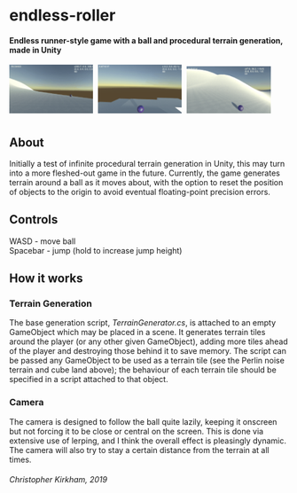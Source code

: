 # endless-roller
#### Endless runner-style game with a ball and procedural terrain generation, made in Unity
<div>
  <img src="images/endless-roller/README_PerlinNoise.gif" style="float: center; width: 30%; margin-right: 1%; margin-bottom: 0.5em;"/>
  <img src="images/endless-roller/README_Cubes.gif" style="float:center; width: 30%; margin-right: 1%; margin-bottom: 0.5em;"/>
  <img src="images/endless-roller/README_Camera.gif" style="float:center; width: 30%; margin-right: 1%; margin-bottom: 0.5em;"/>
  <p style="clear: both;"></p>
</div>

## About
Initially a test of infinite procedural terrain generation in Unity, this may turn into a more fleshed-out game in the future. Currently, the game generates terrain around a ball as it moves about, with the option to reset the position of objects to the origin to avoid eventual floating-point precision errors.

## Controls
<p> WASD - move ball <br>
Spacebar - jump (hold to increase jump height) </p>

## How it works
### Terrain Generation
The base generation script, *TerrainGenerator.cs*, is attached to an empty GameObject which may be placed in a scene. It generates terrain tiles around the player (or any other given GameObject), adding more tiles ahead of the player and destroying those behind it to save memory. The script can be passed any GameObject to be used as a terrain tile (see the Perlin noise terrain and cube land above); the behaviour of each terrain tile should be specified in a script attached to that object.

### Camera
The camera is designed to follow the ball quite lazily, keeping it onscreen but not forcing it to be close or central on the screen. This is done via extensive use of lerping, and I think the overall effect is pleasingly dynamic. The camera will also try to stay a certain distance from the terrain at all times.


###### Christopher Kirkham, 2019
